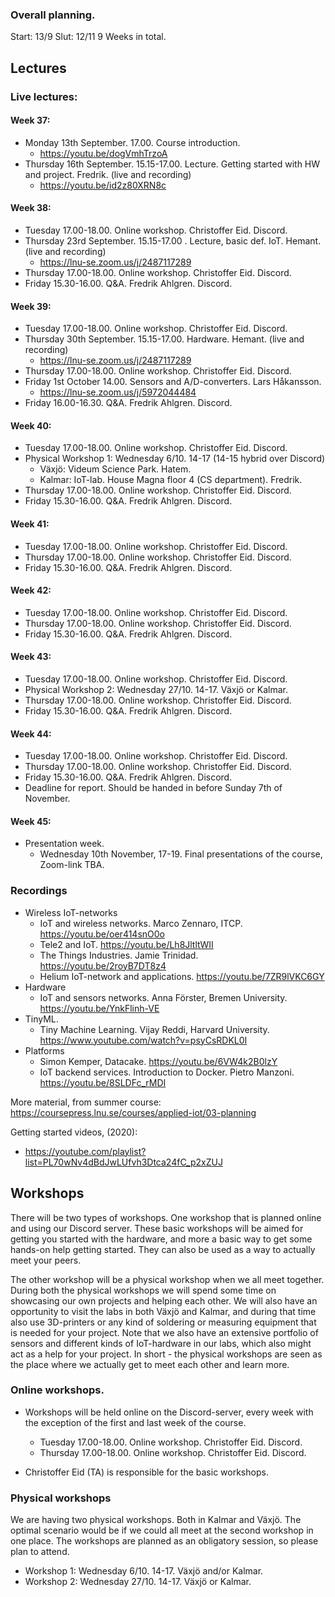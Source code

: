
### Overall planning.

Start: 13/9
Slut: 12/11
9 Weeks in total.

## Lectures

### Live lectures:

#### Week 37:
- Monday 13th September. 17.00. Course introduction.
    - https://youtu.be/dogVmhTrzoA
- Thursday 16th September. 15.15-17.00. Lecture. Getting started with HW and project. Fredrik. (live and recording)
    - https://youtu.be/id2z80XRN8c
#### Week 38:
- Tuesday 17.00-18.00. Online workshop. Christoffer Eid. Discord.
- Thursday 23rd September. 15.15-17.00 . Lecture, basic def. IoT. Hemant. (live and recording)
    - https://lnu-se.zoom.us/j/2487117289
- Thursday 17.00-18.00. Online workshop. Christoffer Eid. Discord.
- Friday 15.30-16.00. Q&A. Fredrik Ahlgren. Discord.
#### Week 39:
- Tuesday 17.00-18.00. Online workshop. Christoffer Eid. Discord.
- Thursday 30th September. 15.15-17.00. Hardware. Hemant. (live and recording)
    - https://lnu-se.zoom.us/j/2487117289
- Thursday 17.00-18.00. Online workshop. Christoffer Eid. Discord.
- Friday 1st October 14.00. Sensors and A/D-converters. Lars Håkansson.
    - https://lnu-se.zoom.us/j/5972044484
- Friday 16.00-16.30. Q&A. Fredrik Ahlgren. Discord.
#### Week 40:
- Tuesday 17.00-18.00. Online workshop. Christoffer Eid. Discord.
- Physical Workshop 1: Wednesday 6/10. 14-17 (14-15 hybrid over Discord)
  - Växjö: Videum Science Park. Hatem.
  - Kalmar: IoT-lab. House Magna floor 4 (CS department). Fredrik.
- Thursday 17.00-18.00. Online workshop. Christoffer Eid. Discord.
- Friday 15.30-16.00. Q&A. Fredrik Ahlgren. Discord.
#### Week 41:
- Tuesday 17.00-18.00. Online workshop. Christoffer Eid. Discord.
- Thursday 17.00-18.00. Online workshop. Christoffer Eid. Discord.
- Friday 15.30-16.00. Q&A. Fredrik Ahlgren. Discord.
#### Week 42:
- Tuesday 17.00-18.00. Online workshop. Christoffer Eid. Discord.
- Thursday 17.00-18.00. Online workshop. Christoffer Eid. Discord.
- Friday 15.30-16.00. Q&A. Fredrik Ahlgren. Discord.
#### Week 43:
- Tuesday 17.00-18.00. Online workshop. Christoffer Eid. Discord.
- Physical Workshop 2: Wednesday 27/10. 14-17. Växjö or Kalmar.
- Thursday 17.00-18.00. Online workshop. Christoffer Eid. Discord.
- Friday 15.30-16.00. Q&A. Fredrik Ahlgren. Discord.
#### Week 44:
- Tuesday 17.00-18.00. Online workshop. Christoffer Eid. Discord.
- Thursday 17.00-18.00. Online workshop. Christoffer Eid. Discord.
- Friday 15.30-16.00. Q&A. Fredrik Ahlgren. Discord.
- Deadline for report. Should be handed in before Sunday 7th of November.
#### Week 45:
- Presentation week.
  - Wednesday 10th November, 17-19. Final presentations of the course, Zoom-link TBA.

### Recordings

- Wireless IoT-networks
    - IoT and wireless networks. Marco Zennaro, ITCP. https://youtu.be/oer414snO0o
    - Tele2 and IoT. https://youtu.be/Lh8JltltWII
    - The Things Industries. Jamie Trinidad. https://youtu.be/2royB7DT8z4
    - Helium IoT-network and applications. https://youtu.be/7ZR9lVKC6GY
- Hardware
    - IoT and sensors networks. Anna Förster, Bremen University. https://youtu.be/YnkFlinh-VE
- TinyML.
    - Tiny Machine Learning. Vijay Reddi, Harvard University. https://www.youtube.com/watch?v=psyCsRDKL0I
- Platforms
    - Simon Kemper, Datacake. https://youtu.be/6VW4k2B0lzY
    - IoT backend services. Introduction to Docker. Pietro Manzoni. https://youtu.be/8SLDFc_rMDI

More material, from summer course:
https://coursepress.lnu.se/courses/applied-iot/03-planning

Getting started videos, (2020):
- https://youtube.com/playlist?list=PL70wNv4dBdJwLUfvh3Dtca24fC_p2xZUJ


## Workshops

There will be two types of workshops. One workshop that is planned online and using our Discord server. These basic workshops will be aimed for getting you started with the hardware, and more a basic way to get some hands-on help getting started. They can also be used as a way to actually meet your peers.

The other workshop will be a physical workshop when we all meet together. During both the physical workshops we will spend some time on showcasing our own projects and helping each other. We will also have an opportunity to visit the labs in both Växjö and Kalmar, and during that time also use 3D-printers or any kind of soldering or measuring equipment that is needed for your project. Note that we also have an extensive portfolio of sensors and different kinds of IoT-hardware in our labs, which also might act as a help for your project. In short - the physical workshops are seen as the place where we actually get to meet each other and learn more.

### Online workshops.
- Workshops will be held online on the Discord-server, every week with the exception of the first and last week of the course.

    - Tuesday 17.00-18.00. Online workshop. Christoffer Eid. Discord.
    - Thursday 17.00-18.00. Online workshop. Christoffer Eid. Discord.

- Christoffer Eid (TA) is responsible for the basic workshops.

### Physical workshops
We are having two physical workshops. Both in Kalmar and Växjö. The optimal scenario would be if we could all meet at the second workshop in one place. The workshops are planned as an obligatory session, so please plan to attend.

  - Workshop 1: Wednesday 6/10. 14-17. Växjö and/or Kalmar.
  - Workshop 2: Wednesday 27/10. 14-17. Växjö or Kalmar.
